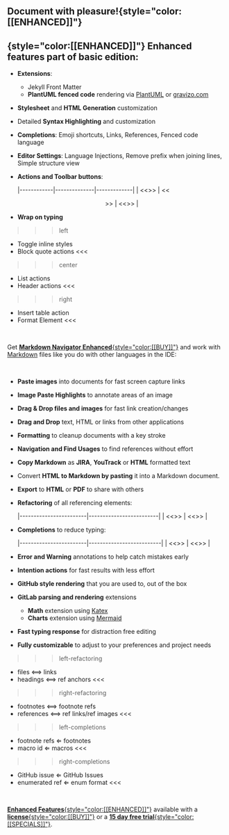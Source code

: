## Document with pleasure!{style="color:[[ENHANCED]]"}

## {style="color:[[ENHANCED]]"} Enhanced features part of basic edition:

* **Extensions**:
  * Jekyll Front Matter
  * **PlantUML fenced code** rendering via [PlantUML] or [gravizo.com]
* **Stylesheet** and **HTML Generation** customization
* Detailed **Syntax Highlighting** and customization
* **Completions**: Emoji shortcuts, Links, References, Fenced code language
* **Editor Settings**: Language Injections, Remove prefix when joining lines, Simple structure
  view
* **Actions and Toolbar buttons**:

  |------------|--------------|-------------|
  | <<<left>>> | <<<center>>> | <<<right>>> |
* **Wrap on typing**

>>>left
* Toggle inline styles
* Block quote actions
<<<

>>>center
* List actions
* Header actions
<<<

>>>right
* Insert table action
* Format Element
<<<

<br>

Get [**Markdown Navigator Enhanced**{style="color:[[BUY]]"}](:FEATURES) and work with [Markdown]
files like you do with other languages in the IDE:

<br>

* **Paste images** into documents for fast screen capture links
* **Image Paste Highlights** to annotate areas of an image
* **Drag & Drop files and images** for fast link creation/changes
* **Drag and Drop** text, HTML or links from other applications
* **Formatting** to cleanup documents with a key stroke
* **Navigation and Find Usages** to find references without effort
* **Copy Markdown** as **JIRA**, **YouTrack** or **HTML** formatted text
* Convert **HTML to Markdown by pasting** it into a Markdown document.
* **Export** to **HTML** or **PDF** to share with others
* **Refactoring** of all referencing elements:

  |------------------------|-------------------------|
  | <<<left-refactoring>>> | <<<right-refactoring>>> |
* **Completions** to reduce typing:

  |------------------------|--------------------------|
  | <<<left-completions>>> | <<<right-completions>>> |
* **Error and Warning** annotations to help catch mistakes early
* **Intention actions** for fast results with less effort
* **GitHub style rendering** that you are used to, out of the box
* **GitLab parsing and rendering** extensions
  * **Math** extension using [Katex](https://github.com/Khan/KaTeX)
  * **Charts** extension using [Mermaid](https://github.com/knsv/mermaid)
* **Fast typing response** for distraction free editing
* **Fully customizable** to adjust to your preferences and project needs

>>>left-refactoring
  * files ⟺ links
  * headings ⟺ ref anchors
<<<

>>>right-refactoring
  * footnotes ⟺ footnote refs
  * references ⟺ ref links/ref images
<<<

>>>left-completions
  * footnote refs ⇐ footnotes
  * macro id ⇐ macros
<<<

>>>right-completions
  * GitHub issue ⇐ GitHub Issues
  * enumerated ref ⇐ enum format
<<<

<br>

[**Enhanced Features**{style="color:[[ENHANCED]]"}](:FEATURES) available with a
[**license**{style="color:[[BUY]]"}](:BUY) or a
[**15 day free trial**{style="color:[[SPECIALS]]"}](:TRY).

[gravizo.com]: http://gravizo.com
[Markdown]: https://daringfireball.net/projects/markdown
[PlantUML]: https://plantuml.com

